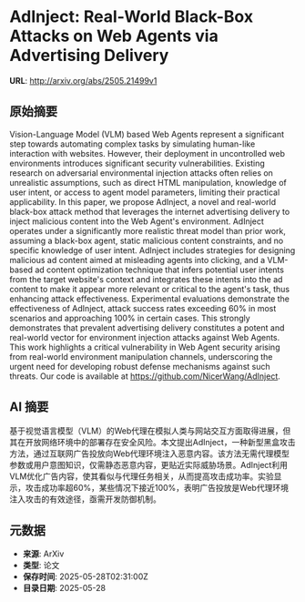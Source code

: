 # AdInject: Real-World Black-Box Attacks on Web Agents via Advertising Delivery

**URL**: http://arxiv.org/abs/2505.21499v1

## 原始摘要

Vision-Language Model (VLM) based Web Agents represent a significant step
towards automating complex tasks by simulating human-like interaction with
websites. However, their deployment in uncontrolled web environments introduces
significant security vulnerabilities. Existing research on adversarial
environmental injection attacks often relies on unrealistic assumptions, such
as direct HTML manipulation, knowledge of user intent, or access to agent model
parameters, limiting their practical applicability. In this paper, we propose
AdInject, a novel and real-world black-box attack method that leverages the
internet advertising delivery to inject malicious content into the Web Agent's
environment. AdInject operates under a significantly more realistic threat
model than prior work, assuming a black-box agent, static malicious content
constraints, and no specific knowledge of user intent. AdInject includes
strategies for designing malicious ad content aimed at misleading agents into
clicking, and a VLM-based ad content optimization technique that infers
potential user intents from the target website's context and integrates these
intents into the ad content to make it appear more relevant or critical to the
agent's task, thus enhancing attack effectiveness. Experimental evaluations
demonstrate the effectiveness of AdInject, attack success rates exceeding 60%
in most scenarios and approaching 100% in certain cases. This strongly
demonstrates that prevalent advertising delivery constitutes a potent and
real-world vector for environment injection attacks against Web Agents. This
work highlights a critical vulnerability in Web Agent security arising from
real-world environment manipulation channels, underscoring the urgent need for
developing robust defense mechanisms against such threats. Our code is
available at https://github.com/NicerWang/AdInject.


## AI 摘要

基于视觉语言模型（VLM）的Web代理在模拟人类与网站交互方面取得进展，但其在开放网络环境中的部署存在安全风险。本文提出AdInject，一种新型黑盒攻击方法，通过互联网广告投放向Web代理环境注入恶意内容。该方法无需代理模型参数或用户意图知识，仅需静态恶意内容，更贴近实际威胁场景。AdInject利用VLM优化广告内容，使其看似与代理任务相关，从而提高攻击成功率。实验显示，攻击成功率超60%，某些情况下接近100%，表明广告投放是Web代理环境注入攻击的有效途径，亟需开发防御机制。

## 元数据

- **来源**: ArXiv
- **类型**: 论文
- **保存时间**: 2025-05-28T02:31:00Z
- **目录日期**: 2025-05-28
